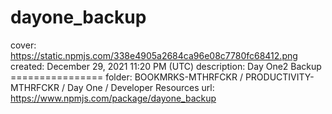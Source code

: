 # dayone_backup

cover: https://static.npmjs.com/338e4905a2684ca96e08c7780fc68412.png
created: December 29, 2021 11:20 PM (UTC)
description: Day One2 Backup ================
folder: BOOKMRKS-MTHRFCKR / PRODUCTIVITY-MTHRFCKR / Day One / Developer Resources
url: https://www.npmjs.com/package/dayone_backup